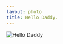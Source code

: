 ```yaml
---
layout: photo
title: Hello Daddy.
---
```


![Hello Daddy]({{site.baseurl}}/pictures/2014-04-18-20-00-24_large.jpg)